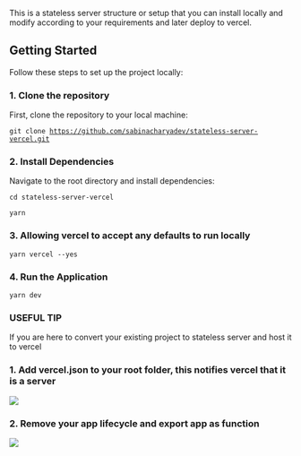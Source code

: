 This is a stateless server structure or setup that you can install locally and modify according to your requirements and later deploy to vercel.

## Getting Started

Follow these steps to set up the project locally:

### 1. Clone the repository

First, clone the repository to your local machine:

<code>git clone https://github.com/sabinacharyadev/stateless-server-vercel.git</code>

### 2. Install Dependencies

Navigate to the root directory and install dependencies:

<code>cd stateless-server-vercel</code>

<code>yarn</code>

### 3. Allowing vercel to accept any defaults to run locally

<code>yarn vercel --yes</code>

### 4. Run the Application

<code>yarn dev</code>

 <!-- yarn global add vercel -->

### USEFUL TIP

If you are here to convert your existing project to stateless server and host it to vercel

### 1. Add vercel.json to your root folder, this notifies vercel that it is a server

![](https://i.postimg.cc/d0nHjT4L/Screenshot-2025-03-17-at-1-52-58-pm.png)

### 2. Remove your app lifecycle and export app as function

![](https://i.postimg.cc/R0V5mmYJ/Screenshot-2025-03-17-at-1-53-25-pm.png)
